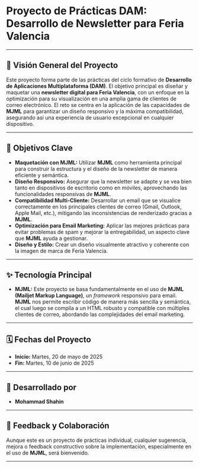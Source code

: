 
# Proyecto de Prácticas DAM: Desarrollo de Newsletter para Feria Valencia

---

## 🚀 Visión General del Proyecto

Este proyecto forma parte de las prácticas del ciclo formativo de **Desarrollo de Aplicaciones Multiplataforma (DAM)**. El objetivo principal es diseñar y maquetar una **newsletter digital para Feria Valencia**, con un enfoque en la optimización para su visualización en una amplia gama de clientes de correo electrónico. El reto se centra en la aplicación de las capacidades de **MJML** para garantizar un diseño responsivo y la máxima compatibilidad, asegurando así una experiencia de usuario excepcional en cualquier dispositivo.

---

## 🎯 Objetivos Clave

* **Maquetación con MJML:** Utilizar **MJML** como herramienta principal para construir la estructura y el diseño de la newsletter de manera eficiente y semántica.
* **Diseño Responsivo:** Asegurar que la newsletter se adapte y se vea bien tanto en dispositivos de escritorio como en móviles, aprovechando las funcionalidades responsivas de **MJML**.
* **Compatibilidad Multi-Cliente:** Desarrollar un email que se visualice correctamente en los principales clientes de correo (Gmail, Outlook, Apple Mail, etc.), mitigando las inconsistencias de renderizado gracias a **MJML**.
* **Optimización para Email Marketing:** Aplicar las mejores prácticas para evitar problemas de spam y mejorar la entregabilidad, un aspecto clave que **MJML** ayuda a gestionar.
* **Diseño y Estilo:** Crear un diseño visualmente atractivo y coherente con la imagen de marca de Feria Valencia.

---

## ✨ Tecnología Principal

* **MJML:** Este proyecto se basa fundamentalmente en el uso de **MJML (Mailjet Markup Language)**, un *framework* responsivo para email. **MJML** nos permite escribir código de manera más sencilla y semántica, el cual luego se compila a un HTML robusto y compatible con múltiples clientes de correo, abordando las complejidades del email marketing.

---

## 🗓️ Fechas del Proyecto

* **Inicio:** Martes, 20 de mayo de 2025
* **Fin:** Martes, 10 de junio de 2025

---

## 👤 Desarrollado por

* **Mohammad Shahin**

---

## 🤝 Feedback y Colaboración

Aunque este es un proyecto de prácticas individual, cualquier sugerencia, mejora o feedback constructivo sobre la implementación, especialmente en el uso de **MJML**, será bienvenido.

---